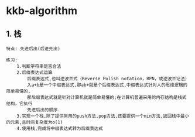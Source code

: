 # kkb-algorithm

## 1. 栈
    特点: 先进后出(后进先出)

    练习:
        1.判断字符串是否合法
        2.后缀表达式运算
            后缀表达式,也叫逆波兰式（Reverse Polish notation，RPN，或逆波兰记法）
            入a+b是一个中缀表达式,那ab+就是个后缀表达式,中缀表达式针对人的思维逻辑的简单易懂的,
            那后缀表达式就是针对计算机就是简单易懂的;在计算机普遍采用的内存结构是栈式结构，它执行
            先进后出的顺序.
        3.实现一个栈,除了提供常用的push方法,pop方法,还要提供一个min方法,返回栈中最小的元素,且时间复杂度为o(1) 
        4.使用栈,完成将中缀表达式转为后缀表达式
